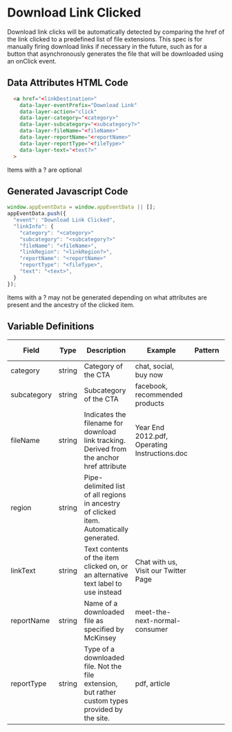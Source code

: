# Download Link Clicked

Download link clicks will be automatically detected by comparing the href of the link clicked to a predefined list of file extensions. This spec is for manually firing download links if necessary in the future, such as for a button that asynchronously generates the file that will be downloaded using an onClick event.

## Data Attributes HTML Code

```html
  <a href="<linkDestination>" 
    data-layer-eventPrefix="Download Link"
    data-layer-action="click"
    data-layer-category="<category>"
    data-layer-subcategory="<subcategory?>"
    data-layer-fileName="<fileName>" 
    data-layer-reportName="<reportName>"
    data-layer-reportType="<fileType>"
    data-layer-text="<text?>"
  >
```
Items with a ? are optional

## Generated Javascript Code

```js
window.appEventData = window.appEventData || [];
appEventData.push({
  "event": "Download Link Clicked",
  "linkInfo": {
    "category": "<category>"
    "subcategory": "<subcategory?>"
    "fileName": "<fileName>",
    "linkRegion": "<linkRegion?>",
    "reportName": "<reportName>"
    "reportType": "<fileType>",
    "text": "<text>",
  }
});
```
Items with a ? may not be generated depending on what attributes are present and the ancestry of the clicked item.

## Variable Definitions

|Field|Type|Description|Example|Pattern|Min Length|Max Length|Minimum|Maximum|Multiple Of|
| --- | --- | --- | --- | --- | --- | --- | --- | --- | --- |
|category|string|Category of the CTA|chat, social, buy now
|subcategory|string|Subcategory of the CTA|facebook, recommended products
|fileName|string|Indicates the filename for download link tracking. Derived from the anchor href attribute|Year End 2012.pdf, Operating Instructions.doc|
|region|string|Pipe-delimited list of all regions in ancestry of clicked item. Automatically generated.|
|linkText|string|Text contents of the item clicked on, or an alternative text label to use instead|Chat with us, Visit our Twitter Page|
|reportName|string|Name of a downloaded file as specified by McKinsey|meet-the-next-normal-consumer|
|reportType|string|Type of a downloaded file. Not the file extension, but rather custom types provided by the site.|pdf, article|